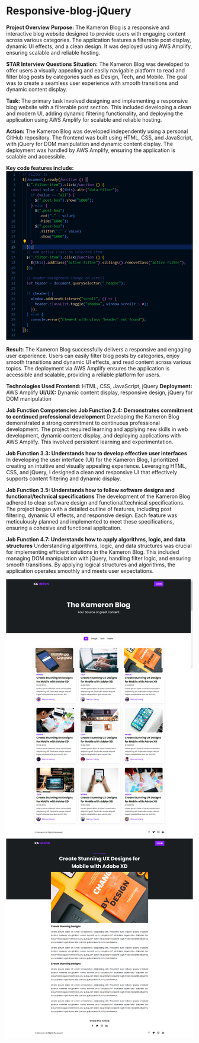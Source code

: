 # **Responsive-blog-jQuery**

**Project Overview**
**Purpose:**
The Kameron Blog is a responsive and interactive blog website designed to provide users with engaging content across various categories. The application features a filterable post display, dynamic UI effects, and a clean design. It was deployed using AWS Amplify, ensuring scalable and reliable hosting.

**STAR Interview Questions**
**Situation:**
The Kameron Blog was developed to offer users a visually appealing and easily navigable platform to read and filter blog posts by categories such as Design, Tech, and Mobile. The goal was to create a seamless user experience with smooth transitions and dynamic content display.

**Task:**
The primary task involved designing and implementing a responsive blog website with a filterable post section. This included developing a clean and modern UI, adding dynamic filtering functionality, and deploying the application using AWS Amplify for scalable and reliable hosting.

**Action:**
The Kameron Blog was developed independently using a personal GitHub repository. The frontend was built using HTML, CSS, and JavaScript, with jQuery for DOM manipulation and dynamic content display. The deployment was handled by AWS Amplify, ensuring the application is scalable and accessible.

**Key code features include:**
![code snippet](./assets/codeSnippetBlog.png)

**Result:**
The Kameron Blog successfully delivers a responsive and engaging user experience. Users can easily filter blog posts by categories, enjoy smooth transitions and dynamic UI effects, and read content across various topics. The deployment via AWS Amplify ensures the application is accessible and scalable, providing a reliable platform for users.

**Technologies Used**
**Frontend:** HTML, CSS, JavaScript, jQuery
**Deployment:** AWS Amplify
**UI/UX:** Dynamic content display, responsive design, jQuery for DOM manipulation

**Job Function Competencies**
**Job Function 2.4: Demonstrates commitment to continued professional development**
Developing the Kameron Blog demonstrated a strong commitment to continuous professional development. The project required learning and applying new skills in web development, dynamic content display, and deploying applications with AWS Amplify. This involved persistent learning and experimentation.

**Job Function 3.3: Understands how to develop effective user interfaces**
In developing the user interface (UI) for the Kameron Blog, I prioritized creating an intuitive and visually appealing experience. Leveraging HTML, CSS, and jQuery, I designed a clean and responsive UI that effectively supports content filtering and dynamic display.

**Job Function 3.5: Understands how to follow software designs and functional/technical specifications**
The development of the Kameron Blog adhered to clear software design and functional/technical specifications. The project began with a detailed outline of features, including post filtering, dynamic UI effects, and responsive design. Each feature was meticulously planned and implemented to meet these specifications, ensuring a cohesive and functional application.

**Job Function 4.7: Understands how to apply algorithms, logic, and data structures**
Understanding algorithms, logic, and data structures was crucial for implementing efficient solutions in the Kameron Blog. This included managing DOM manipulation with jQuery, handling filter logic, and ensuring smooth transitions. By applying logical structures and algorithms, the application operates smoothly and meets user expectations.

![Blog Homepage](./assets/Homepage-blog-capture.png)
![Blog Homepage](./assets/screencapture-127-0-0-1-5500-Deployment-Responsive-blog-jQuery-post-page-html-2024-06-26-23_22_57.png)





